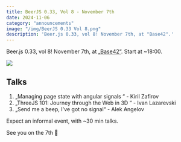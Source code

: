 ```yaml
---
title: BeerJS 0.33, Vol 8 - November 7th
date: 2024-11-06
category: "announcements"
image: "/img/BeerJS 0.33 Vol 8.png"
description: 'Beer.js 0.33, vol 8! November 7th, at "Base42".'
---
```


Beer.js 0.33, vol 8! November 7th, at [„Base42“](https://base42.mk). Start at ~18:00.

<img src="/img/BeerJS 0.33 Vol 8.png" />

## Talks

1. „Managing page state with angular signals “ - Kiril Zafirov
2. „ThreeJS 101: Journey through the Web in 3D “ - Ivan Lazarevski
3. „Send me a beep, I've got no signal“ - Alek Angelov

Expect an informal event, with ~30 min talks.

See you on the 7th 🍻
